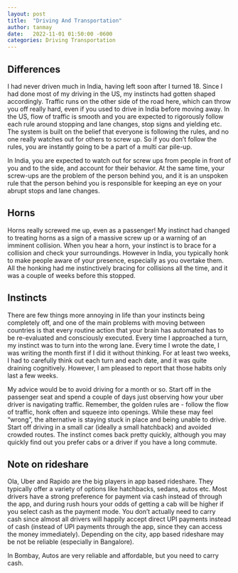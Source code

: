 ```yaml
---
layout: post
title:  "Driving And Transportation"
author: tanmay
date:   2022-11-01 01:50:00 -0600
categories: Driving Transportation
---
```



## Differences

I had never driven much in India, having left soon after I turned 18. Since I had done most of my driving in the US, my instincts had gotten shaped accordingly. Traffic runs on the other side of the road here, which can throw you off really hard, even if you used to drive in India before moving away. In the US, flow of traffic is smooth and you are expected to rigorously follow each rule around stopping and lane changes, stop signs and yielding etc. The system is built on the belief that everyone is following the rules, and no one really watches out for others to screw up. So if you don’t follow the rules, you are instantly going to be a part of a multi car pile-up.

In India, you are expected to watch out for screw ups from people in front of you and to the side, and account for their behavior. At the same time, your screw-ups are the problem of the person behind you, and it is an unspoken rule that the person behind you is responsible for keeping an eye on your abrupt stops and lane changes.


## Horns

Horns really screwed me up, even as a passenger! My instinct had changed to treating horns as a sign of a massive screw up or a warning of an imminent collision. When you hear a horn, your instinct is to brace for a collision and check your surroundings. However in India, you typically honk to make people aware of your presence, especially as you overtake them. All the honking had me instinctively bracing for collisions all the time, and it was a couple of weeks before this stopped.

## Instincts

There are few things more annoying in life than your instincts being completely off, and one of the main problems with moving between countries is that every routine action that your brain has automated has to be re-evaluated and consciously executed. Every time I approached a turn, my instinct was to turn into the wrong lane. Every time I wrote the date, I was writing the month first if I did it without thinking. For at least two weeks, I had to carefully think out each turn and each date, and it was quite draining cognitively. However, I am pleased to report that those habits only last a few weeks.

My advice would be to avoid driving for a month or so. Start off in the passenger seat and spend a couple of days just observing how your uber driver is navigating traffic. Remember, the golden rules are - follow the flow of traffic, honk often and squeeze into openings. While these may feel “wrong”, the alternative is staying stuck in place and being unable to drive. Start off driving in a small car (ideally a small hatchback) and avoided crowded routes. The instinct comes back pretty quickly, although you may quickly find out you prefer cabs or a driver if you have a long commute.


## Note on rideshare

Ola, Uber and Rapido are the big players in app based rideshare. They typically offer a variety of options like hatchbacks, sedans, autos etc. Most drivers have a strong preference for payment via cash instead of through the app, and during rush hours your odds of getting a cab will be higher if you select cash as the payment mode. You don’t actually need to carry cash since almost all drivers will happily accept direct UPI payments instead of cash (instead of UPI payments through the app, since they can access the money immediately). Depending on the city, app based rideshare may be not be reliable (especially in Bangalore).

In Bombay, Autos are very reliable and affordable, but you need to carry cash.
